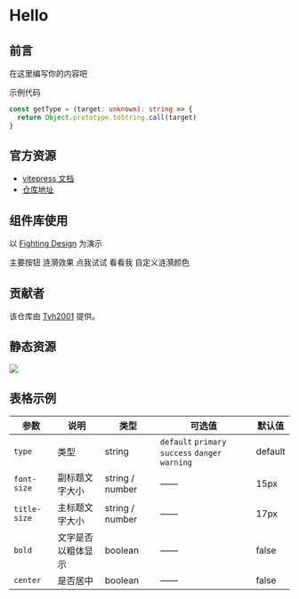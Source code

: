 # Hello

## 前言

在这里编写你的内容吧

示例代码

```ts
const getType = (target: unknown): string => {
  return Object.prototype.toString.call(target)
}
```

## 官方资源

- [vitepress 文档](https://vitepress.vuejs.org)
- [仓库地址](https://github.com/vuejs/vitepress)

## 组件库使用

以 [Fighting Design](https://github.com/FightingDesign/fighting-design) 为演示

<el-button type="primary">主要按钮</el-button>
<el-button type="success" ripples>涟漪效果</el-button>
<el-button type="warning" ripples>点我试试</el-button>
<el-button type="danger" ripples simple>看看我</el-button>
<el-button type="success" text ripples ripples-color="green">
自定义涟漪颜色
</el-button>

## 贡献者

该仓库由 [Tyh2001](https://github.com/Tyh2001) 提供。

## 静态资源

![](/bug.jpg)

## 表格示例

| 参数         | 说明               | 类型            | 可选值                                           | 默认值  |
| ------------ | ------------------ | --------------- | ------------------------------------------------ | ------- |
| `type`       | 类型               | string          | `default` `primary` `success` `danger` `warning` | default |
| `font-size`  | 副标题文字大小     | string / number | ——                                               | 15px    |
| `title-size` | 主标题文字大小     | string / number | ——                                               | 17px    |
| `bold`       | 文字是否以粗体显示 | boolean         | ——                                               | false   |
| `center`     | 是否居中           | boolean         | ——                                               | false   |

